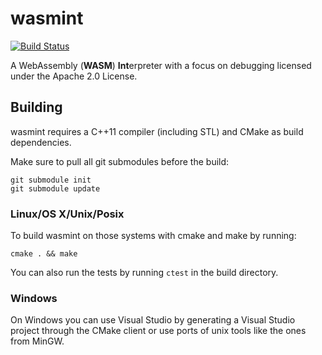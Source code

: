 # wasmint
[![Build Status](https://travis-ci.org/Teemperor/wasmint.svg?branch=master)](https://travis-ci.org/Teemperor/wasmint)

A WebAssembly (**WASM**) **Int**erpreter with a focus on debugging licensed under the Apache 2.0 License.

## Building

wasmint requires a C++11 compiler (including STL) and CMake as build dependencies.

Make sure to pull all git submodules before the build:

```
git submodule init
git submodule update
```
### Linux/OS X/Unix/Posix

To build wasmint on those systems with cmake and make by running:

```
cmake . && make
```

You can also run the tests by running `ctest` in the build directory.

### Windows

On Windows you can use Visual Studio by generating a Visual Studio project through the CMake client or use 
ports of unix tools like the ones from MinGW.
